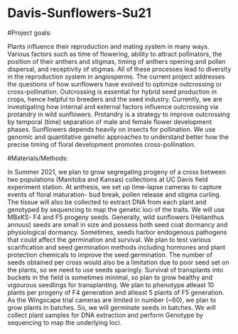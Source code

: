 # Davis-Sunflowers-Su21

#Project goals:

Plants influence their reproduction and mating system in many ways. Various factors
such as time of flowering, ability to attract pollinators, the position of their anthers and
stigmas, timing of anthers opening and pollen dispersal, and receptivity of stigmas. All of
these processes lead to diversity in the reproduction system in angiosperms. The current
project addresses the questions of how sunflowers have evolved to optimize outcrossing
or cross-pollination. Outcrossing is essential for hybrid seed production in crops, hence
helpful to breeders and the seed industry.
Currently, we are investigating how internal and external factors influence outcrossing
via protandry in wild sunflowers. Protandry is a strategy to improve outcrossing by
temporal (time) separation of male and female flower development phases. Sunfllowers
depends heavily on insects for pollination. We use genomic and quantitative genetic
approaches to understand better how the precise timing of floral development promotes
cross-pollination.

#Materials/Methods:

In Summer 2021, we plan to grow segregating progeny of a cross between two populations
(Manitoba and Kansas) collections at UC Davis field experiment station. At anthesis, we
set up time-lapse cameras to capture events of floral maturation- bud break, pollen
release and stigma curling. The tissue will also be collected to extract DNA from each
plant and genotyped by sequencing to map the genetic loci of the traits.
We will use MBxKS- F4 and F5 progeny seeds. Generally, wild sunflowers (Helianthus
annuus) seeds are small in size and possess both seed coat dormancy and
physiological dormancy. Sometimes, seeds harbor endogenous pathogens that could
affect the germination and survival. We plan to test various scarification and seed
germination methods including hormones and plant protection chemicals to improve the
seed germination. The number of seeds obtained per cross would also be a limitation
due to poor seed set on the plants, so we need to use seeds sparingly. Survival of
transplants into buckets in the field is sometimes minimal, so plan to grow healthy and
vigourous seedlings for transplanting. We plan to phenotype atleast 10 plants per
progeny of F4 generation and atleast 5 plants of F5 generation.
As the Wingscape trial cameras are limited in number (~60), we plan to grow plants in
batches. So, we will germinate seeds in batches.
We will collect plant samples for DNA extraction and perform Genotype by sequencing
to map the underlying loci.
